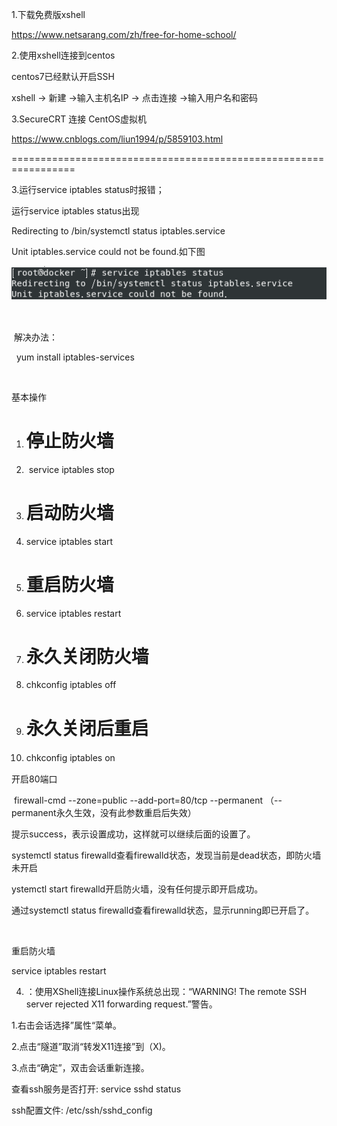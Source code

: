 1.下载免费版xshell

https://www.netsarang.com/zh/free-for-home-school/



2.使用xshell连接到centos

centos7已经默认开启SSH

xshell -> 新建 ->输入主机名IP -> 点击连接 ->输入用户名和密码



3.SecureCRT 连接 CentOS虚拟机

https://www.cnblogs.com/liun1994/p/5859103.html



=================================================================



3.运行service iptables status时报错；

运行service iptables status出现

Redirecting to /bin/systemctl status iptables.service

Unit iptables.service could not be found.如下图

![](images/145F650322AC4838AAE39D902C2D278138-262458107.png)

 

 解决办法：

  yum install iptables-services

 

基本操作

1. # 停止防火墙

1.  service iptables stop  

1. # 启动防火墙

1. service iptables start 

1. # 重启防火墙

1. service iptables restart 

1. # 永久关闭防火墙

1. chkconfig iptables off  

1. # 永久关闭后重启

1. chkconfig iptables on　

开启80端口

 firewall-cmd --zone=public --add-port=80/tcp --permanent （--permanent永久生效，没有此参数重启后失效）

提示success，表示设置成功，这样就可以继续后面的设置了。

systemctl status firewalld查看firewalld状态，发现当前是dead状态，即防火墙未开启

ystemctl start firewalld开启防火墙，没有任何提示即开启成功。

通过systemctl status firewalld查看firewalld状态，显示running即已开启了。

 

重启防火墙

service iptables restart



4. ：使用XShell连接Linux操作系统总出现：“WARNING! The remote SSH server rejected X11 forwarding request.”警告。

1.右击会话选择”属性“菜单。

2.点击“隧道”取消“转发X11连接”到（X)。

3.点击“确定”，双击会话重新连接。



查看ssh服务是否打开:  service sshd status

ssh配置文件:  /etc/ssh/sshd_config